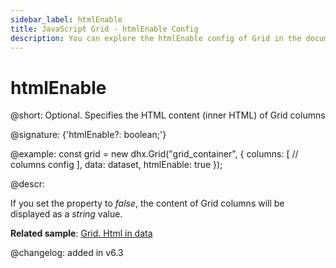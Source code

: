 ```yaml
---
sidebar_label: htmlEnable
title: JavaScript Grid - htmlEnable Config 
description: You can explore the htmlEnable config of Grid in the documentation of the DHTMLX JavaScript UI library. Browse developer guides and API reference, try out code examples and live demos, and download a free 30-day evaluation version of DHTMLX Suite.
---
```


# htmlEnable

@short: Optional. Specifies the HTML content (inner HTML) of Grid columns

@signature: {'htmlEnable?: boolean;'}

@example:
const grid = new dhx.Grid("grid_container", {
    columns: [
        // columns config
    ],
    data: dataset,
    htmlEnable: true
});

@descr:

If you set the property to *false*, the content of Grid columns will be displayed as a *string* value.

**Related sample**: [Grid. Html in data](https://snippet.dhtmlx.com/chitkvkc)

@changelog: added in v6.3

[comment]: # (@related: grid/initialization.md#initialize-grid grid/configuration.md#html-content-of-grid-columns)

